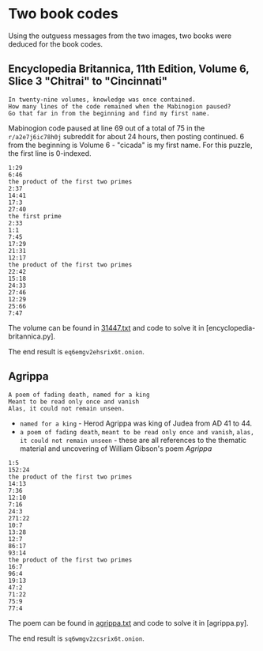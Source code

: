# Two book codes

Using the outguess messages from the two images, two books were 
deduced for the book codes.

## Encyclopedia Britannica, 11th Edition, Volume 6, Slice 3 "Chitrai" to "Cincinnati"

```
In twenty-nine volumes, knowledge was once contained.
How many lines of the code remained when the Mabinogion paused?
Go that far in from the beginning and find my first name.
```

Mabinogion code paused at line 69 out of a total of 75 in the `r/a2e7j6ic78h0j` subreddit for about 24 hours, then posting continued. 6 from the beginning is Volume 6 - "cicada" is my first name. For this puzzle, the first line is 0-indexed.

```
1:29
6:46
the product of the first two primes
2:37
14:41
17:3
27:40
the first prime
2:33
1:1
7:45
17:29
21:31
12:17
the product of the first two primes
22:42
15:18
24:33
27:46
12:29
25:66
7:47
```

The volume can be found in [31447.txt](books/31447.txt) and code to solve it in [encyclopedia-britannica.py].

The end result is `eq6emgv2ehsrix6t.onion`.

## Agrippa

```
A poem of fading death, named for a king
Meant to be read only once and vanish
Alas, it could not remain unseen.
```

- `named for a king` - Herod Agrippa was king of Judea from AD 41 to 44.
- `a poem of fading death`, `meant to be read only once and vanish`, `alas, it could not remain unseen` - these are all references to the thematic material and uncovering of William Gibson's poem *Agrippa*

```
1:5
152:24
the product of the first two primes
14:13
7:36
12:10
7:16
24:3
271:22
10:7
13:28
12:7
86:17
93:14
the product of the first two primes
16:7
96:4
19:13
47:2
71:22
75:9
77:4
```

The poem can be found in [agrippa.txt](books/agrippa.txt) and code to solve it in [agrippa.py].

The end result is `sq6wmgv2zcsrix6t.onion`.
